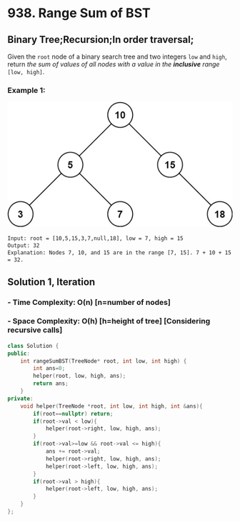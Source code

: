 # 938. Range Sum of BST

## Binary Tree;Recursion;In order traversal;

Given the `root` node of a binary search tree and two integers `low` and `high`, return *the sum of values of all nodes with a value in the **inclusive** range* `[low, high]`.

### Example 1:

![example1](.\img\example1.jpg)

```
Input: root = [10,5,15,3,7,null,18], low = 7, high = 15
Output: 32
Explanation: Nodes 7, 10, and 15 are in the range [7, 15]. 7 + 10 + 15 = 32.
```

## Solution 1, **Iteration** 

### - Time Complexity: O(n) [n=number of nodes]

### - Space Complexity: O(h) [h=height of tree] [Considering recursive calls]

```c++
class Solution {
public:
    int rangeSumBST(TreeNode* root, int low, int high) {
        int ans=0;
        helper(root, low, high, ans);
        return ans;
    }
private:
    void helper(TreeNode *root, int low, int high, int &ans){
        if(root==nullptr) return;
        if(root->val < low){
            helper(root->right, low, high, ans);
        }
        if(root->val>=low && root->val <= high){
            ans += root->val;
            helper(root->right, low, high, ans);
            helper(root->left, low, high, ans);
        }
		if(root->val > high){
            helper(root->left, low, high, ans);
        }
    }
};
```

